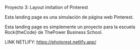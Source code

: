 
Proyecto 3: Layout imitation of Pinterest

Esta landing page es una simulación de página web Pinterest.

Esta landing page es simplemente un proyecto para la escuela Rock{theCode} de ThePower Business School.

LINK NETLIFY: https://photorest.netlify.app/
